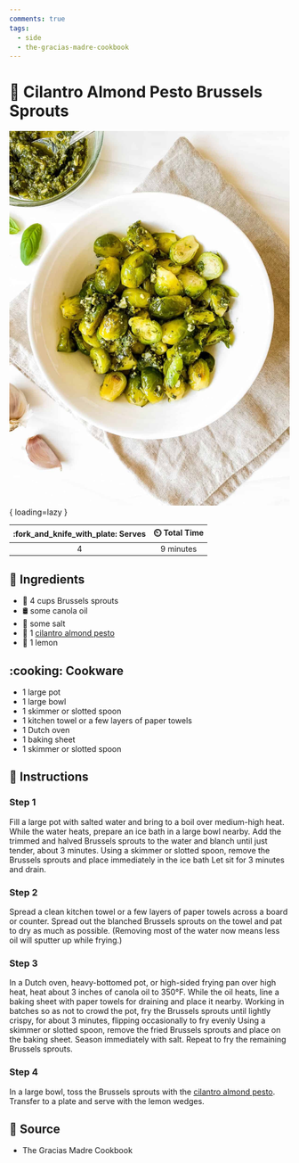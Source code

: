 ```yaml
---
comments: true
tags:
  - side
  - the-gracias-madre-cookbook
---
```

# :leafy_green: Cilantro Almond Pesto Brussels Sprouts

![Cilantro Almond Pesto Brussels Sprouts][1]{ loading=lazy }

| :fork_and_knife_with_plate: Serves | :timer_clock: Total Time |
|:----------------------------------:|:-----------------------: |
| 4 | 9 minutes |

## :salt: Ingredients

- :leafy_green: 4 cups Brussels sprouts
- :oil_drum: some canola oil
- :salt: some salt
- :herb: 1 [cilantro almond pesto][2]
- :lemon: 1 lemon

## :cooking: Cookware

- 1 large pot
- 1 large bowl
- 1 skimmer or slotted spoon
- 1 kitchen towel or a few layers of paper towels
- 1 Dutch oven
- 1 baking sheet
- 1 skimmer or slotted spoon

## :pencil: Instructions

### Step 1

Fill a large pot with salted water and bring to a boil over medium-high heat. While the water heats, prepare an ice bath
in a large bowl nearby. Add the trimmed and halved Brussels sprouts to the water and blanch until just tender, about 3
minutes. Using a skimmer or slotted spoon, remove the Brussels sprouts and place immediately in the ice bath Let sit for
3 minutes and drain.

### Step 2

Spread a clean kitchen towel or a few layers of paper towels across a board or counter. Spread out the blanched Brussels
sprouts on the towel and pat to dry as much as possible. (Removing most of the water now means less oil will sputter up
while frying.)

### Step 3

In a Dutch oven, heavy-bottomed pot, or high-sided frying pan over high heat, heat about 3 inches of canola oil to
350°F. While the oil heats, line a baking sheet with paper towels for draining and place it nearby. Working in batches
so as not to crowd the pot, fry the Brussels sprouts until lightly crispy, for about 3 minutes, flipping occasionally to
fry evenly Using a skimmer or slotted spoon, remove the fried Brussels sprouts and place on the baking sheet. Season
immediately with salt. Repeat to fry the remaining Brussels sprouts.

### Step 4

In a large bowl, toss the Brussels sprouts with the [cilantro almond pesto][2]. Transfer to a plate and serve with the
lemon wedges.

## :link: Source

- The Gracias Madre Cookbook

[1]: <../assets/images/cilantro-almond-pesto-brussels-sprouts.jpg>
[2]: <../sauces-and-dressings/pesto/cilantro-almond-pesto.md>
